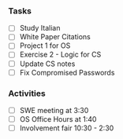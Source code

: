 ### Tasks

- [ ] Study Italian 
- [ ] White Paper Citations
- [ ] Project 1 for OS 
- [ ] Exercise 2 - Logic for CS 
- [ ] Update CS notes
- [ ] Fix Compromised Passwords

### Activities 

- [ ] SWE meeting at 3:30
- [ ] OS Office Hours at 1:40 
- [ ] Involvement fair 10:30 - 2:30